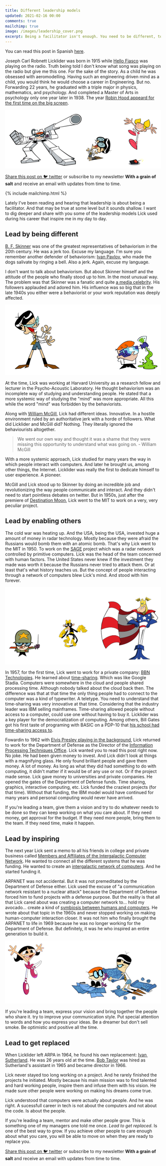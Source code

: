 ```yaml
---
title: Different leadership models
updated: 2021-02-16 00:00
comments: true
mailchimp: true
image: /images/leadership_cover.png
excerpt: Being a facilitator isn't enough. You need to be different, to enable others, to inspire and to make others grow so you can get replaced.
---
```


You can read this post in Spanish [here](/es/different-leadership-models).

Joseph Carl Robnett Licklider was born in 1915 while [Hello Fiasco](https://www.youtube.com/watch?v=WWfhrpX5igY) was playing on the radio. Truth being told I don't know what song was playing on the radio but give me this one. For the sake of the story. As a child he was obsessed with aeromodelling. Having such an engineering driven mind as a child, you would think he would choose a career in Engineering. But no. Forwarding 22 years, he graduated with a triple major in physics, mathematics, and psychology. And completed a Master of Arts in psychology only one year later in 1938. The year [Robin Hood appeard for the first time on the big screen](https://www.youtube.com/watch?v=BpqR6Ca-LL8).

![](/images/leadership_cover.png)

[Share this post on 🐦 twitter](https://twitter.com/intent/tweet?text={{page.title}}&url={{site.url}}{{page.url}}&via={{site.twitter_username}}&related={{site.twitter_username}}) or subscribe to my newsletter **With a grain of salt** and receive an email with updates from time to time.

{% include mailchimp.html %}

Lately I've been reading and hearing that leadership is about being a facilitator. And that may be true at some level but it sounds shallow. I want to dig deeper and share with you some of the leadership models Lick used during his career that inspire me in my day to day.

## Lead by being different
[B. F. Skinner](https://en.wikipedia.org/wiki/B._F._Skinner) was one of the greatest representatives of behaviorism in the 20th century. He was a jerk too. Excuse my language. I'm sure you remember another defender of behaviorism: [Ivan Pavlov](https://en.wikipedia.org/wiki/Ivan_Pavlov), who made the dogs salivate by ringing a bell. Also a jerk. Again, excuse my language. 

I don't want to talk about behaviorism. But about Skinner himself and the attitude of the people who finally stood up to him. In the most unusual way. The problem was that Skinner was a fanatic and quite [a media celebrity](https://www.youtube.com/watch?v=rDi9VdEzpeI). His followers applauded and adored him. His influence was so big that in the late 1940s you either were a behaviorist or your work reputation was deeply affected.

![](/images/leadership_different.png)

At the time, Lick was working at Harvard University as a research fellow and lecturer in the Psycho-Acoustic Laboratory. He thought behaviorism was an incomplete way of studying and understanding people. He stated that a more systemic way of studying the "mind" was more appropriate. All this while the word "mind" was forbidden by the behaviorists.

Along with [William McGill](https://en.wikipedia.org/wiki/William_J._McGill), Lick had different ideas. Innovative. In a hostile environment ruled by an authoritative jerk with a horde of followers. What did Licklider and McGill did? Nothing. They literally ignored the behaviourists altogether.

> We went our own way and thought it was a shame that they were missing this opportunity to understand what was going on. - William McGill

With a more systemic approach, Lick studied for many years the way in which people interact with computers. And later he brought us, among other things, the Internet. Licklider was really the first to dedicate himself to user experience. A pioneer.

McGill and Lick stood up to Skinner by doing an incredible job and revolutionizing the way people communicate and interact. And they didn't need to start pointless debates on twitter. But in 1950s, just after the premiere of [Destination Moon](https://www.youtube.com/watch?v=R8qqX1d7iDo), Lick went to the MIT to work on a very, very peculiar project.

## Lead by enabling others
The cold war was heating up. And the USA, being the USA, invested huge a amount of money in radar technology. Mostly because they were afraid the Russians would bomb them with an atomic bomb. That's why Lick went to the MIT in 1950. To work on the [SAGE](https://en.wikipedia.org/wiki/Semi-Automatic_Ground_Environment) project which was a radar network controlled by primitive computers. Lick was the head of the team concerned with human factors. The United States never knew if the investment they made was worth it because the Russians never tried to attack them. Or at least that's what history teaches us. But the concept of people interacting through a network of computers blew Lick's mind. And stood with him forever.

![](/images/leadership_usa.png)

In 1957, for the first time, Lick went to work for a private company: [BBN Technologies](https://en.wikipedia.org/wiki/BBN_Technologies). He learned about [time-sharing](https://en.wikipedia.org/wiki/Time-sharing). Which was like Google Stadia. Computers were somewhere in the cloud and people shared processing time. Although nobody talked about the cloud back then. The difference was that at that time the only thing people had to connect to the computer was a kind of typewriter. A teletype. You need to understand that time-sharing was very innovative at that time. Considering that the industry leader was IBM selling mainframes. Time-sharing allowed people without access to a computer, could use one without having to buy it. Licklider was a key player for the democratization of computing. Among others, Bill Gates got his first taste of programing with BASIC on a PDP-10 that [his school had time-sharing access to](https://legacy.voteview.com/gates.htm).

Fowardin to 1962 with [Elvis Presley playing in the background](https://www.youtube.com/watch?v=PU5xxh5UX4U), Lick returned to work for the Department of Defense as the Director of the [Information Processing Techniques Office](https://en.wikipedia.org/wiki/Information_Processing_Techniques_Office). Lick wanted you to read this post right now. No joke. He had been given money to invest. And Lick didn't look at things with a magnifying glass. He only found brilliant people and gave them money. A lot of money. As long as what they did had something to do with computing, it didn't matter if it would be of any use or not. Or if the project made sense. Lick gave money to universities and private companies. He opened the gates of the Department of Defense funds. Time sharing, graphics, interactive computing, etc. Lick funded the craziest projects (for that time). Without that funding, the IBM model would have continued for many years and personal computing would never have arrived.

If you're leading a team, give them a vision and try to do whatever needs to be done so they can keep working on what you care about. If they need money, get approval for the budget. If they need more people, bring them to the team. If they need time, make it happen.

## Lead by inspiring
The next year Lick sent a memo to all his friends in college and private business called [Members and Affiliates of the Intergalactic Computer Network](https://www.kurzweilai.net/memorandum-for-members-and-affiliates-of-the-intergalactic-computer-network). He wanted to connect all the different systems that he was funding. He wanted to create an [intergalactic network of computers](https://en.wikipedia.org/wiki/Intergalactic_Computer_Network). And he started funding it.

ARPANET was not accidental. But it was not premeditated by the Department of Defense either. Lick used the excuse of "a communication network resistant to a nuclear attack" because the Department of Defense forced him to fund projects with a defense purpose. But the reality is that all that Lick cared about was creating a computer network to… hold my avocado… create a kind of [symbiosis between humans and computers](https://groups.csail.mit.edu/medg/people/psz/Licklider.html). He wrote about that topic in the 1960s and never stopped working on making human-computer interaction closer. It was not him who finally brought the ARPANET to life in 1969 because he was no longer working for the Department of Defense. But definitely, it was he who inspired an entire generation to build it.

![](/images/leadership_inspire.png)

If you're leading a team, express your vision and bring together the people who share it. try to improve your communication style. Put special attention to words and how you express your ideas. Be a dreamer but don't sell smoke. Be optimistic and positive all the time.

## Lead to get replaced
When Licklider left ARPA in 1964, he found his own replacement: [Ivan Sutherland](https://en.wikipedia.org/wiki/Ivan_Sutherland). He was 26 years old at the time. [Bob Taylor](https://en.wikipedia.org/wiki/Robert_Taylor_(computer_scientist)) was hired as Sutherland's assistant in 1965 and became director in 1966.

Lick never stayed too long working on a project. And he rarely finished the projects he initiated. Mostly because his main mission was to find talented and hard working people, inspire them and infuse them with his vision. He made sure other people were working on making his dreams come true.

Lick understood that computers were actually about people. And he was right. A sucessfull career in tech is not about the computers and not about the code. Is about the people.

If you're leading a team, mentor and make other people grow. This is something one of my managers one told me once. *Lead to get replaced*. Is one of the best way to grow. If you achieve other people to care enough about what you care, you will be able to move on when they are ready to replace you.

[Share this post on 🐦 twitter](https://twitter.com/intent/tweet?text={{page.title}}&url={{site.url}}{{page.url}}&via={{site.twitter_username}}&related={{site.twitter_username}}) or subscribe to my newsletter **With a grain of salt** and receive an email with updates from time to time.
